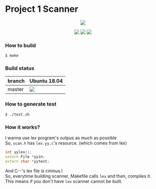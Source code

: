 # Project 1 Scanner
<p align=center>
<img src="https://user-images.githubusercontent.com/35682872/46332622-2e3d6f80-c658-11e8-8203-bfaae92a4fda.gif"/>
</p>

<p align=center>
<img src="https://img.shields.io/badge/gcc-5.xx-green.svg"/>
<img src="https://img.shields.io/badge/dependencies-make-green.svg"/>
<img src="https://img.shields.io/badge/dependencies-lex-green.svg"/>
</p>


### How to build
```bash
$ make
```
### Build status

|branch | Ubuntu 18.04 |
|----  |   ----   |
|master|  <img src="https://img.shields.io/badge/build-passing-green.svg"/> |



### How to generate test
```bash
$ ./test.sh
```

### How it works?
I wanna use lex program's outpus as much as possible<br>
So, `scan.h` has `lex.yy.c`'s resource. (which comes from lex) <br>
```cpp
int yylex();
extern File *yyin;
extern char *yytext;
```
And C--'s lex file is cminus.l <br>
So, everytime building scanner, Makefile calls `lex` and then, compiles it.<br>
This means if you don't have `lex` scanner cannot be built.<br>

